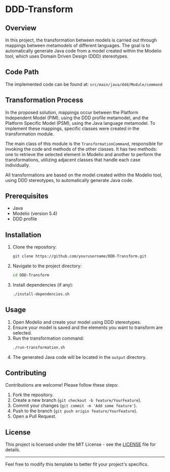 # DDD-Transform

## Overview
In this project, the transformation between models is carried out through mappings between metamodels of different languages. The goal is to automatically generate Java code from a model created within the Modelio tool, which uses Domain Driven Design (DDD) stereotypes.

## Code Path
The implemented code can be found at: `src/main/java/ddd/Module/command`

## Transformation Process
In the proposed solution, mappings occur between the Platform Independent Model (PIM), using the DDD profile metamodel, and the Platform Specific Model (PSM), using the Java language metamodel. To implement these mappings, specific classes were created in the transformation module.

The main class of this module is the `TransformationCommand`, responsible for invoking the code and methods of the other classes. It has two methods: one to retrieve the selected element in Modelio and another to perform the transformations, utilizing adjacent classes that handle each case individually.

All transformations are based on the model created within the Modelio tool, using DDD stereotypes, to automatically generate Java code.

## Prerequisites
- Java 
- Modelio (version 5.4)
- DDD profile
## Installation
1. Clone the repository:
   ```sh
   git clone https://github.com/yourusername/DDD-Transform.git
   ```
2. Navigate to the project directory:
   ```sh
   cd DDD-Transform
   ```
3. Install dependencies (if any):
   ```sh
   ./install-dependencies.sh
   ```

## Usage
1. Open Modelio and create your model using DDD stereotypes.
2. Ensure your model is saved and the elements you want to transform are selected.
3. Run the transformation command:
   ```sh
   ./run-transformation.sh
   ```
4. The generated Java code will be located in the `output` directory.

## Contributing
Contributions are welcome! Please follow these steps:
1. Fork the repository.
2. Create a new branch (`git checkout -b feature/YourFeature`).
3. Commit your changes (`git commit -m 'Add some feature'`).
4. Push to the branch (`git push origin feature/YourFeature`).
5. Open a Pull Request.

## License
This project is licensed under the MIT License - see the [LICENSE](LICENSE) file for details.

---

Feel free to modify this template to better fit your project's specifics.
